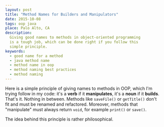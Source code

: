```yaml
---
layout: post
title: "Method Names for Builders and Manipulators"
date: 2015-10-08
tags: oop java
place: Palo Alto, CA
description:
  Giving good names to methods in object-oriented programming
  is a tough job, which can be done right if you follow this
  simple principle.
keywords:
  - good name for a method
  - java method name
  - method name in oop
  - method naming best practices
  - method naming
---
```


Here is a simple principle of giving names to methods in OOP,
which I'm trying follow in my code:
it's a **verb** if it **manipulates**, it's a **noun** if it **builds**.
That's it. Nothing in between. Methods like
`saveFile()` or `getTitle()` don't fit and must be renamed and refactored.
Moreover, methods that "manipulate" must always return `void`,
for example `print()` or `save()`.

<!--more-->

The idea behind this principle is rather philosophical.
